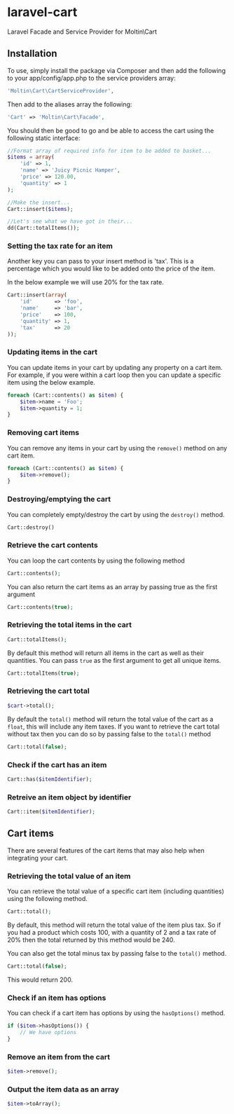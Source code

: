 laravel-cart
============

Laravel Facade and Service Provider for Moltin\Cart

Installation
---

To use, simply install the package via Composer and then add the following to your app/config/app.php to the service providers array:

```php
'Moltin\Cart\CartServiceProvider',
```

Then add to the aliases array the following:
```php
'Cart' => 'Moltin\Cart\Facade',
```

You should then be good to go and be able to access the cart using the following static interface:

```php
//Format array of required info for item to be added to basket...
$items = array(
	'id' => 1,
	'name' => 'Juicy Picnic Hamper',
	'price' => 120.00,
	'quantity' => 1
);

//Make the insert...
Cart::insert($items);

//Let's see what we have got in their...
dd(Cart::totalItems());
```

### Setting the tax rate for an item
Another key you can pass to your insert method is 'tax'. This is a percentage which you would like to be added onto
the price of the item.

In the below example we will use 20% for the tax rate.

```php
Cart::insert(array(
    'id'       => 'foo',
    'name'     => 'bar',
    'price'    => 100,
    'quantity' => 1,
    'tax'      => 20
));
```

### Updating items in the cart
You can update items in your cart by updating any property on a cart item. For example, if you were within a
cart loop then you can update a specific item using the below example.
```php
foreach (Cart::contents() as $item) {
    $item->name = 'Foo';
    $item->quantity = 1;
}
```

### Removing cart items
You can remove any items in your cart by using the ```remove()``` method on any cart item.
```php
foreach (Cart::contents() as $item) {
    $item->remove();
}
```

### Destroying/emptying the cart
You can completely empty/destroy the cart by using the ```destroy()``` method.
```php
Cart::destroy()
```

### Retrieve the cart contents
You can loop the cart contents by using the following method
```php
Cart::contents();
```

You can also return the cart items as an array by passing true as the first argument
```php
Cart::contents(true);
```

### Retrieving the total items in the cart
```php
Cart::totalItems();
```

By default this method will return all items in the cart as well as their quantities. You can pass ```true```
as the first argument to get all unique items.
```php
Cart::totalItems(true);
```

### Retrieving the cart total
```php
$cart->total();
```

By default the ```total()``` method will return the total value of the cart as a ```float```, this will include
any item taxes. If you want to retrieve the cart total without tax then you can do so by passing false to the
```total()``` method
```php
Cart::total(false);
```

### Check if the cart has an item
```php
Cart::has($itemIdentifier);
```

### Retreive an item object by identifier
```php
Cart::item($itemIdentifier);
```

## Cart items
There are several features of the cart items that may also help when integrating your cart.

### Retrieving the total value of an item
You can retrieve the total value of a specific cart item (including quantities) using the following method.
```php
Cart::total();
```

By default, this method will return the total value of the item plus tax. So if you had a product which costs 100,
with a quantity of 2 and a tax rate of 20% then the total returned by this method would be 240.

You can also get the total minus tax by passing false to the ```total()``` method.
```php
Cart::total(false);
```

This would return 200.

### Check if an item has options
You can check if a cart item has options by using the ```hasOptions()``` method.

```php
if ($item->hasOptions()) {
    // We have options
}
```

### Remove an item from the cart
```php
$item->remove();
```

### Output the item data as an array
```php
$item->toArray();
```
